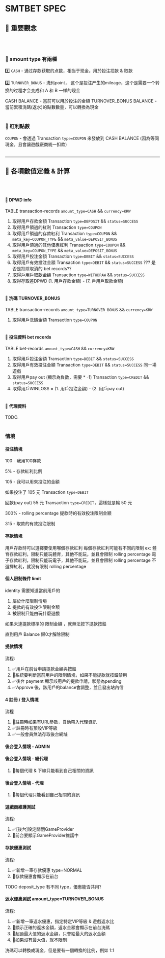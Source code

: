 # SMTBET SPEC

## 🔶 重要觀念
<br><br>

### 🔸 amount type 有兩種
1️⃣ `CASH` - 通过存款获取的点数，相当于现金，用於投注扣款 & 取款

2️⃣ `TURNOVER_BONUS` - 洗码point， 这个是投注产生的mileage，这个是需要一个转换的过程才会变成和 A 和 B 一样的现金

CASH BALANCE - 當前可以用於投注的金額
TURNOVER_BONUS BALANCE - 當前累積洗碼(返水)的點數數量，可以轉換為現金
<br><br>

### 🔸 紅利點數
`COUPON` - 會透過 Transaction `type=COUPON` 來發放到 CASH BALANCE (因為等同現金，且會讓遊戲廠商統一扣款)
<br><br>

---

## 🔷 各項數值定義 & 計算
<br><br>

#### 🔹 DPWD info
TABLE transaction-records `amount_type=CASH` && `currency=KRW`
1. 取得用戶存款金額 Transaction `type=DEPOSIT` && `status=SUCCESS`
2. 取得用戶領過的紅利 Transaction `type=COUPON`
3. 取得用戶領過的存款紅利 Transaction `type=COUPON` && `meta_key=COUPON_TYPE` && `meta_value=DEPOSIT_BONUS`
4. 取得用戶領過的其他優惠紅利 Transaction `type=COUPON` && `meta_key=COUPON_TYPE` && `meta_value=DEPOSIT_BONUS`
5. 取得用戶投注金額 Transaction `type=DEBIT` && `status=SUCCESS`
6. 取得用戶有效投注金額 Transaction `type=DEBIT`  && `status=SUCCESS` ???
是否是扣除取消的 bet records??
7. 取得戶用戶取款金額 Transaction `type=WITHDRAW` && `status=SUCCESS`
8. 取得存取差DPWD  (1. 用戶存款金額) - (7. 戶用戶取款金額)
<br><br>

#### 🔹 洗碼 TURNOVER_BONUS
TABLE transaction-records `amount_type=TURNOVER_BONUS` && `currency=KRW`
1. 取得用戶洗碼金額 Transaction `type=COUPON`
<br><br>

#### 🔹 投注資料 bet records
TABLE bet-records `amount_type=CASH` && `currency=KRW`
1. 取得用戶投注金額 Transaction `type=DEBIT` && `status=SUCCESS`
2. 取得用戶有效投注金額 Transaction `type=DEBIT` && `status=SUCCESS`  同一場遊戲
3. 取得用戶pay out (顯示為負數，需要 * -1)  Transaction `type=CREDIT` && `status=SUCCESS`
4. 取得用戶WINLOSS = (1. 用戶投注金額) - (2. 用戶pay out)
<br><br>

#### 🔹 代理資料
TODO.
<br><br>

### 情境

#### 投注情境

100 - 我用100存款

5% - 存款紅利比例

105 - 我可以用來投注的金額

如果投注了 105 元 Transaction `type=DEBIT`

回款(pay out) 55 元 Transaction `type=CREDIT`，這樣就是輸 50 元

300% - rolling percentage 提款時的有效投注限制金額

315 - 取款的有效投注限制

#### 存款情境

用戶存款時可以選擇要使用哪個存款紅利
每個存款紅利可能有不同的限制
ex:
體育存款紅利，限制只能玩體育，其他不能玩，並且會限制 rolling percentage
電子存款紅利，限制只能玩電子，其他不能玩，並且會限制 rolling percentage
不選擇紅利，就沒有限制 rolling percentage

#### 個人限制條件 limit

identity 需要知道當前用戶的
1. 屬於什麼限制情境
2. 提款的有效投注限制金額
3. 被限制只能由玩什麼遊戲

如果未達提款標準的  限制金額  ，就無法按下提款按鈕

直到用戶 Balance 歸0才解除限制

#### 提款情境

流程:
1. ✅用戶在前台申請提款金額與按鈕
2. 🔲系統要判斷當前用戶的限制情境，如果不能提款就按鈕禁用
3. ✅後台 payment 顯示該用戶的提款申請，狀態為pending
4. ✅Approve 後，該用戶的balance會調整，並且發出站內信


#### 4 註冊 / 登入情境

流程
1. 🔲註冊時如果有URL參數，自動帶入代理資訊
2. ✅註冊時有預設VIP等級
3. ✅一般會員無法存取後台網址


#### 後台登入情境 - ADMIN



#### 後台登入情境 - 總代理

1. 🔲每個代理 & 下線只能看到自己相關的資訊

#### 後台登入情境 - 代理

1. 🔲每個代理只能看到自己相關的資訊


#### 遊戲商維護測試

流程:
1. ✅[後台]設定關閉GameProvider
2. 🔲前台要顯示GameProvider維護中

#### 存款優惠測試

流程:
1. ✅新增一筆存款優惠 type=NORMAL
2. 🔲存款優惠會顯示在前台

TODO
deposit_type 有不同 type，優惠能否共用?

#### 返水優惠測試 amount_type=TURNOVER_BONUS

流程:
1. ✅新增一筆返水優惠，指定特定VIP等級 & 遊戲返水比
2. 🔲顯示正確的返水金額，返水金額會顯示在前台洗碼
3. 🔲超過最大值的返水金額，只會給最大的返水金額
4. 🔲如果沒有最大值，就不限制

洗碼可以轉換成現金，但是要有一個轉換的比例，例如 1:1
